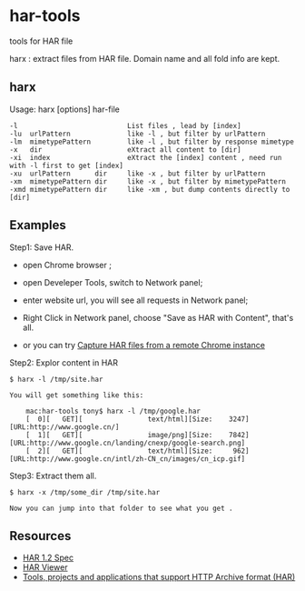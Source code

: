 har-tools
=========

tools for HAR file

harx : extract files from HAR file. Domain name and all fold info are kept.


harx
--------

Usage: harx [options] har-file

    -l                           List files , lead by [index]
    -lu  urlPattern              like -l , but filter by urlPattern
    -lm  mimetypePattern         like -l , but filter by response mimetype
    -x   dir                     eXtract all content to [dir]
    -xi  index                   eXtract the [index] content , need run with -l first to get [index]
    -xu  urlPattern      dir     like -x , but filter by urlPattern
    -xm  mimetypePattern dir     like -x , but filter by mimetypePattern
    -xmd mimetypePattern dir     like -xm , but dump contents directly to [dir]

Examples
--------

Step1: Save HAR.

- open Chrome browser ;
- open Develeper Tools, switch to Network panel;
- enter website url, you will see all requests in Network panel;
- Right Click in Network panel, choose "Save as HAR with Content", that's all.

- or you can try [Capture HAR files from a remote Chrome instance][3]

Step2: Explor content in HAR

    $ harx -l /tmp/site.har

    You will get something like this:

        mac:har-tools tony$ harx -l /tmp/google.har 
        [  0][   GET][                text/html][Size:    3247][URL:http://www.google.cn/]
        [  1][   GET][                image/png][Size:    7842][URL:http://www.google.cn/landing/cnexp/google-search.png]
        [  2][   GET][                text/html][Size:     962][URL:http://www.google.cn/intl/zh-CN_cn/images/cn_icp.gif]

Step3: Extract them all.

    $ harx -x /tmp/some_dir /tmp/site.har

    Now you can jump into that folder to see what you get .


Resources
---------

- [HAR 1.2 Spec][1]
- [HAR Viewer][2]
- [Tools, projects and applications that support HTTP Archive format (HAR)][4]

[1]: http://www.softwareishard.com/blog/har-12-spec/
[2]: http://www.softwareishard.com/blog/har-viewer/
[3]: https://github.com/cyrus-and/chrome-har-capturer
[4]: http://www.softwareishard.com/blog/har-adopters
